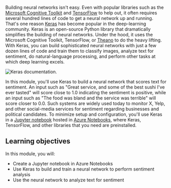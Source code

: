 Building neural networks isn't easy. Even with popular libraries such as the [Microsoft Cognitive Toolkit](/cognitive-toolkit/) and [TensorFlow](https://www.tensorflow.org/) to help out, it often requires several hundred lines of code to get a neural network up and running. That's one reason [Keras](https://keras.io/) has become popular in the deep-learning community. Keras is an open-source Python library that dramatically simplifies the building of neural networks. Under the hood, it uses the Microsoft Cognitive Toolkit, TensorFlow, or [Theano](https://github.com/Theano) to do the heavy lifting. With Keras, you can build sophisticated neural networks with just a few dozen lines of code and train them to classify images, analyze text for sentiment, do natural-language processing, and perform other tasks at which deep learning excels.

![Keras documentation.](../media/0-keras.png)

In this module, you'll use Keras to build a neural network that scores text for sentiment. An input such as "Great service, and some of the best sushi I've ever tasted" will score close to 1.0 indicating the sentiment is positive, while an input such as "The food was bland and the service was terrible" will score closer to 0.0. Such systems are widely used today to monitor X, Yelp, and other social-media services for sentiment regarding businesses and political candidates. To minimize setup and configuration, you'll use Keras in a [Jupyter notebook](https://jupyter.org/) hosted in [Azure Notebooks](https://notebooks.azure.com/), where Keras, TensorFlow, and other libraries that you need are preinstalled.

## Learning objectives

In this module, you will:

- Create a Jupyter notebook in Azure Notebooks
- Use Keras to build and train a neural network to perform sentiment analysis
- Use the neural network to analyze text for sentiment